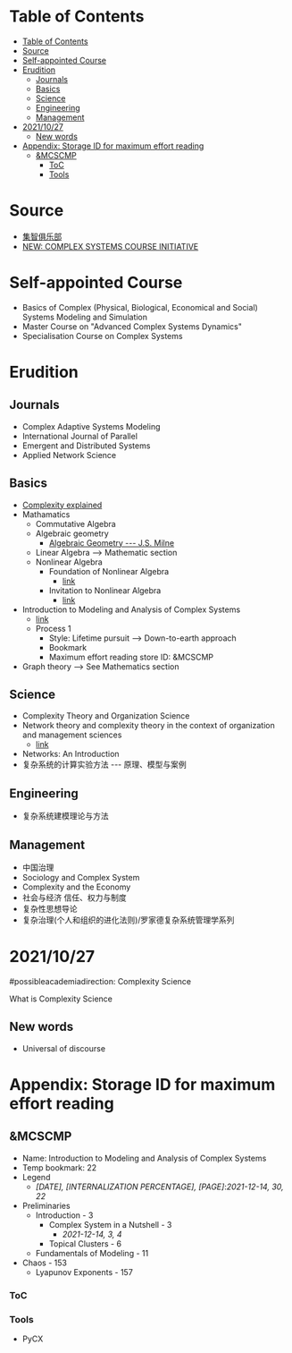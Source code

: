 # Table of Contents
- [Table of Contents](#table-of-contents)
- [Source](#source)
- [Self-appointed Course](#self-appointed-course)
- [Erudition](#erudition)
  - [Journals](#journals)
  - [Basics](#basics)
  - [Science](#science)
  - [Engineering](#engineering)
  - [Management](#management)
- [2021/10/27](#20211027)
  - [New words](#new-words)
- [Appendix: Storage ID for maximum effort reading](#appendix-storage-id-for-maximum-effort-reading)
  - [&MCSCMP](#mcscmp)
    - [ToC](#toc)
    - [Tools](#tools)

# Source
- [集智俱乐部](https://swarma.org)
- [NEW: COMPLEX SYSTEMS COURSE INITIATIVE](http://www.nichele.eu/complex/index.html)

# Self-appointed Course
- Basics of Complex (Physical, Biological, Economical and Social) Systems Modeling and Simulation
- Master Course on "Advanced Complex Systems Dynamics"
- Specialisation Course on Complex Systems

# Erudition
## Journals
- Complex Adaptive Systems Modeling
- International Journal of Parallel
- Emergent and Distributed Systems
- Applied Network Science
## Basics
- [Complexity explained](https://complexityexplained.github.io/)
- Mathamatics
  - Commutative Algebra
  - Algebraic geometry
    - [Algebraic  Geometry --- J.S. Milne](https://www.jmilne.org/math/CourseNotes/AG.pdf)
  - Linear Algebra --> Mathematic section
  - Nonlinear Algebra
    - Foundation of Nonlinear Algebra
      - [link](https://www.math.usm.edu/perry/old_classes/mat423fa13/main.pdf)
    - Invitation to Nonlinear Algebra
      - [link](https://mycourses.aalto.fi/pluginfile.php/938869/mod_resource/content/1/NonLinearAlgebra.pdf)
- Introduction to Modeling and Analysis of Complex Systems
  - [link](https://anvari.net/5_SA/Complex%20Systems/Modeling%20Complex%20Systems.pdf)
  - Process 1
    - Style: Lifetime pursuit --> Down-to-earth approach
    - Bookmark
    - Maximum effort reading store ID: &MCSCMP
- Graph theory --> See Mathematics section
## Science
- Complexity Theory and Organization Science
- Network theory and complexity theory in the context of organization and management sciences
  - [link](https://depot.ceon.pl/bitstream/handle/123456789/18936/Ujwary-Gil_Network%20theory%20and%20complexity%20theory%20in%20the%20context%20of%20organization%20and%20management%20sciences.pdf?sequence=1)
- Networks: An Introduction
- 复杂系统的计算实验方法 --- 原理、模型与案例
## Engineering
- 复杂系统建模理论与方法
## Management
- 中国治理
- Sociology and Complex System
- Complexity and the Economy
- 社会与经济 信任、权力与制度
- 复杂性思想导论
- 复杂治理(个人和组织的进化法则)/罗家德复杂系统管理学系列

# 2021/10/27
#possibleacademiadirection: Complexity Science

What is Complexity Science

## New words
- Universal of discourse


# Appendix: Storage ID for maximum effort reading
## &MCSCMP
- Name: Introduction to Modeling and Analysis of Complex Systems
- Temp bookmark: 22
- Legend
  - *\[DATE\], \[INTERNALIZATION PERCENTAGE\], \[PAGE\]*:*2021-12-14, 30, 22*
- Preliminaries
  - Introduction - 3
    - Complex System in a Nutshell - 3
      - *2021-12-14, 3, 4*
    - Topical Clusters - 6
  - Fundamentals of Modeling - 11
- Chaos - 153
  - Lyapunov Exponents - 157
### ToC
### Tools
- PyCX


